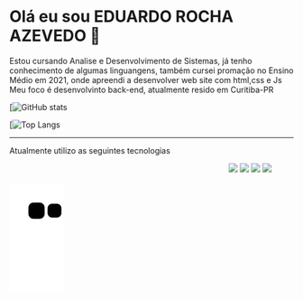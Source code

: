<h1>Olá eu sou EDUARDO ROCHA AZEVEDO  👋</h1>

Estou cursando Analise e Desenvolvimento de Sistemas, já tenho conhecimento de algumas linguangens,
também cursei promação no Ensino Médio em 2021, onde apreendi a desenvolver web site com html,css e Js
Meu foco é desenvolvinto back-end, atualmente resido em Curitiba-PR

 <div>

 [![GitHub stats](https://github-readme-stats.vercel.app/api?username=Eduardo-Rocha-Azevedo&theme=chartreuse-dark)
 
 [![Top Langs](https://github-readme-stats.vercel.app/api/top-langs/?username=Eduardo-Rocha-Azevedo&layout=compact&theme=vision-friendly-dark)

</div>
<hr>
<p>Atualmente utilizo as seguintes tecnologias<p/>
<marquee>
<img src="https://img.shields.io/badge/HTML5-E34F26?style=for-the-badge&logo=html5&logoColor=white">
<img src="https://img.shields.io/badge/CSS3-1572B6?style=for-the-badge&logo=css3&logoColor=white">
<img src="https://img.shields.io/badge/JavaScript-323330?style=for-the-badge&logo=javascript&logoColor=F7DF1E">
<img src="https://icons8.com/icon/44328/c">
</marquee>

  ![Snake animation](https://github.com/rafaballerini/rafaballerini/blob/output/github-contribution-grid-snake.svg)

